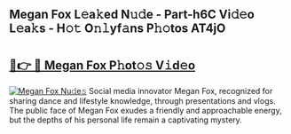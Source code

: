 ## Megan Fox L𝚎a𝚔ed N𝚞𝚍e - Part-h6C Vi𝚍𝚎o L𝚎a𝚔s - H𝚘𝚝 O𝚗𝚕yf𝚊ns P𝚑𝚘tos AT4jO

# <h2><a href="http://kf2fvt.oniu.top/?m=Megan+Fox">🔗👉 🔴 Megan Fox P𝚑ot𝚘𝚜 V𝚒d𝚎o</a></h2>

[![Megan Fox Nu𝚍e𝚜](https://i.imgur.com/0qMVB7G.gif)](http://kf2fvt.oniu.top/?m=Megan+Fox)
Social media innovator Megan Fox, recognized for sharing dance and lifestyle knowledge, through presentations and vlogs. The public face of Megan Fox exudes a friendly and approachable energy, but the depths of his personal life remain a captivating mystery.  
